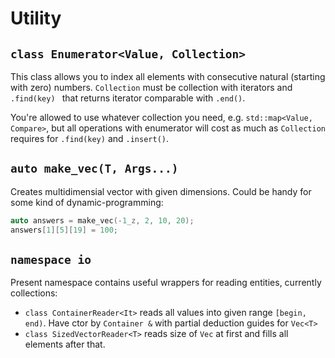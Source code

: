 # Utility

## `class Enumerator<Value, Collection>`

This class allows you to index all elements with consecutive natural (starting with zero) numbers. `Collection` must be collection with iterators and `.find(key) ` that returns iterator comparable with `.end()`.

You're allowed to use whatever collection you need, e.g. `std::map<Value, Compare>`, but all operations with enumerator will cost as much as `Collection` requires for `.find(key)` and `.insert()`.



## `auto make_vec(T, Args...)`

Creates multidimensial vector with given dimensions. Could be handy for some kind of dynamic-programming:

```cpp
auto answers = make_vec(-1_z, 2, 10, 20);
answers[1][5][19] = 100;
```



## `namespace io`

Present namespace contains useful wrappers for reading entities, currently collections:

* `class ContainerReader<It>` reads all values into given range `[begin, end)`. Have ctor by `Container &` with partial deduction guides for `Vec<T>`
* `class SizedVectorReader<T>` reads size of `Vec` at first and fills all elements after that.

